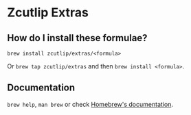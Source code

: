 # Zcutlip Extras

## How do I install these formulae?

`brew install zcutlip/extras/<formula>`

Or `brew tap zcutlip/extras` and then `brew install <formula>`.

## Documentation

`brew help`, `man brew` or check [Homebrew's documentation](https://docs.brew.sh).
